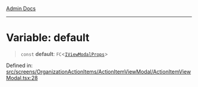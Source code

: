 [Admin Docs](/)

***

# Variable: default

> `const` **default**: `FC`\<[`IViewModalProps`](../interfaces/IViewModalProps.md)\>

Defined in: [src/screens/OrganizationActionItems/ActionItemViewModal/ActionItemViewModal.tsx:28](https://github.com/PalisadoesFoundation/talawa-admin/blob/main/src/screens/OrganizationActionItems/ActionItemViewModal/ActionItemViewModal.tsx#L28)
